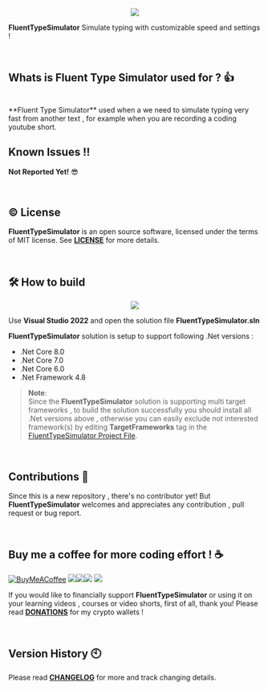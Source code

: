 <p align="center">
 <img src="https://github.com/ShayanFiroozi/FluentTypeSimulator/blob/master/src/FluentTypeSimulator/T.ico"
</p>

 
**FluentTypeSimulator** Simulate typing with customizable speed and settings !

<br/>


  
 
## Whats is **Fluent Type Simulator** used for ? 👍
 <br/>  
**Fluent Type Simulator** used when a we need to simulate typing very fast from another text , for example when you are recording a coding youtube short.
    

<br/>
 
## Known Issues ‼ 
 **Not Reported Yet!** 😎

<br/>
 
 ## © License
**FluentTypeSimulator** is an open source software, licensed under the terms of MIT license.
See [**LICENSE**](LICENSE.md) for more details.

<br/>
 
## 🛠 How to build
<p align="center">
<img src="https://img.shields.io/badge/Visual_Studio-5C2D91?style=for-the-badge&logo=visual%20studio&logoColor=white"
</p>
  
Use **Visual Studio 2022** and open the solution file **FluentTypeSimulator.sln**

**FluentTypeSimulator** solution is setup to support following .Net versions :

- .Net Core 8.0
- .Net Core 7.0
- .Net Core 6.0
- .Net Framework 4.8


> **Note**:  
Since the **FluentTypeSimulator** solution is supporting multi target frameworks , to build the solution successfully you should install all .Net versions above , otherwise you can easily exclude not interested framework(s) by editing **TargetFrameworks** tag in the [FluentTypeSimulator Project File](https://github.com/ShayanFiroozi/FluentTypeSimulator/blob/master/src/FluentTypeSimulator/FluentTypeSimulator.csproj).

<br/>

   
 
## Contributions 🤝
Since this is a new repository , there's no contributor yet! But **FluentTypeSimulator** welcomes and appreciates any contribution , pull request or bug report.

<br/>  
   
 
## Buy me a coffee for more coding effort ! ☕
[![BuyMeACoffee](https://img.shields.io/badge/Buy%20Me%20a%20Coffee-ffdd00?style=for-the-badge&logo=buy-me-a-coffee&logoColor=black)](https://github.com/ShayanFiroozi/FluentTypeSimulator/blob/master/DONATIONS.md) <a href="https://github.com/ShayanFiroozi/FluentTypeSimulator/blob/master/DONATIONS.md"><img src="https://img.shields.io/badge/Bitcoin-000000?style=for-the-badge&logo=bitcoin&logoColor=white"/></a><a href="https://github.com/ShayanFiroozi/FluentTypeSimulator/blob/master/DONATIONS.md"><img src="https://img.shields.io/badge/tether-168363?style=for-the-badge&logo=tether&logoColor=white"/></a><a href="https://github.com/ShayanFiroozi/FluentTypeSimulator/blob/master/DONATIONS.md"><img src="https://img.shields.io/badge/dogecoin-C2A633?style=for-the-badge&logo=dogecoin&logoColor=white"/></a> <a href="https://github.com/ShayanFiroozi/FluentTypeSimulator/blob/master/DONATIONS.md"><img src="https://img.shields.io/badge/Ethereum-3C3C3D?style=for-the-badge&logo=Ethereum&logoColor=white"/></a>
 
If you would like to financially support **FluentTypeSimulator** or using it on your learning videos , courses or video shorts, first of all, thank you! Please read [**DONATIONS**](DONATIONS.md) for my crypto wallets !

<br/>
 
## Version History 🕙
Please read [**CHANGELOG**](CHANGELOG.md) for more and track changing details.
